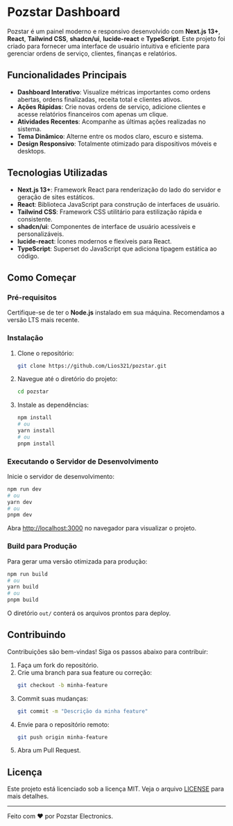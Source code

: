 # Pozstar Dashboard

Pozstar é um painel moderno e responsivo desenvolvido com **Next.js 13+**, **React**, **Tailwind CSS**, **shadcn/ui**, **lucide-react** e **TypeScript**. Este projeto foi criado para fornecer uma interface de usuário intuitiva e eficiente para gerenciar ordens de serviço, clientes, finanças e relatórios.

## Funcionalidades Principais

- **Dashboard Interativo**: Visualize métricas importantes como ordens abertas, ordens finalizadas, receita total e clientes ativos.
- **Ações Rápidas**: Crie novas ordens de serviço, adicione clientes e acesse relatórios financeiros com apenas um clique.
- **Atividades Recentes**: Acompanhe as últimas ações realizadas no sistema.
- **Tema Dinâmico**: Alterne entre os modos claro, escuro e sistema.
- **Design Responsivo**: Totalmente otimizado para dispositivos móveis e desktops.

## Tecnologias Utilizadas

- **Next.js 13+**: Framework React para renderização do lado do servidor e geração de sites estáticos.
- **React**: Biblioteca JavaScript para construção de interfaces de usuário.
- **Tailwind CSS**: Framework CSS utilitário para estilização rápida e consistente.
- **shadcn/ui**: Componentes de interface de usuário acessíveis e personalizáveis.
- **lucide-react**: Ícones modernos e flexíveis para React.
- **TypeScript**: Superset do JavaScript que adiciona tipagem estática ao código.

## Como Começar

### Pré-requisitos

Certifique-se de ter o **Node.js** instalado em sua máquina. Recomendamos a versão LTS mais recente.

### Instalação

1. Clone o repositório:

   ```bash
   git clone https://github.com/Lios321/pozstar.git
   ```

2. Navegue até o diretório do projeto:

   ```bash
   cd pozstar
   ```

3. Instale as dependências:
   ```bash
   npm install
   # ou
   yarn install
   # ou
   pnpm install
   ```

### Executando o Servidor de Desenvolvimento

Inicie o servidor de desenvolvimento:

```bash
npm run dev
# ou
yarn dev
# ou
pnpm dev
```

Abra [http://localhost:3000](http://localhost:3000) no navegador para visualizar o projeto.

### Build para Produção

Para gerar uma versão otimizada para produção:

```bash
npm run build
# ou
yarn build
# ou
pnpm build
```

O diretório `out/` conterá os arquivos prontos para deploy.

## Contribuindo

Contribuições são bem-vindas! Siga os passos abaixo para contribuir:

1. Faça um fork do repositório.
2. Crie uma branch para sua feature ou correção:
   ```bash
   git checkout -b minha-feature
   ```
3. Commit suas mudanças:
   ```bash
   git commit -m "Descrição da minha feature"
   ```
4. Envie para o repositório remoto:
   ```bash
   git push origin minha-feature
   ```
5. Abra um Pull Request.

## Licença

Este projeto está licenciado sob a licença MIT. Veja o arquivo [LICENSE](LICENSE) para mais detalhes.

---

Feito com ❤️ por Pozstar Electronics.
